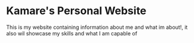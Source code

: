 # Kamare's Personal Website
This is my website containing information about me and what im about!, it also wil showcase my skills and what I am capable of 
